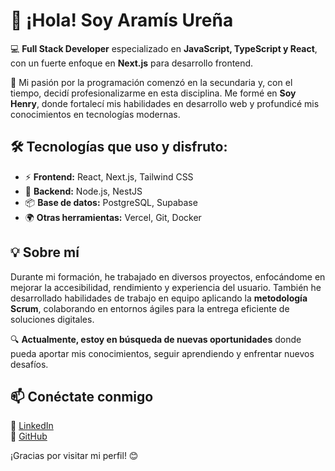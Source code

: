 # 👋 ¡Hola! Soy Aramís Ureña  

💻 **Full Stack Developer** especializado en **JavaScript, TypeScript y React**, con un fuerte enfoque en **Next.js** para desarrollo frontend.  

🚀 Mi pasión por la programación comenzó en la secundaria y, con el tiempo, decidí profesionalizarme en esta disciplina. Me formé en **Soy Henry**, donde fortalecí mis habilidades en desarrollo web y profundicé mis conocimientos en tecnologías modernas.  

## 🛠️ Tecnologías que uso y disfruto:  
- ⚡ **Frontend:** React, Next.js, Tailwind CSS  
- 🔧 **Backend:** Node.js, NestJS  
- 📦 **Base de datos:** PostgreSQL, Supabase  
- 🌍 **Otras herramientas:** Vercel, Git, Docker  

## 💡 Sobre mí  
Durante mi formación, he trabajado en diversos proyectos, enfocándome en mejorar la accesibilidad, rendimiento y experiencia del usuario. También he desarrollado habilidades de trabajo en equipo aplicando la **metodología Scrum**, colaborando en entornos ágiles para la entrega eficiente de soluciones digitales.  

🔍 **Actualmente, estoy en búsqueda de nuevas oportunidades** donde pueda aportar mis conocimientos, seguir aprendiendo y enfrentar nuevos desafíos.  

## 📫 Conéctate conmigo  
📍 [LinkedIn](https://www.linkedin.com/in/aramisurena)  
📍 [GitHub](https://github.com/UrenaAramis)  

¡Gracias por visitar mi perfil! 😊  
